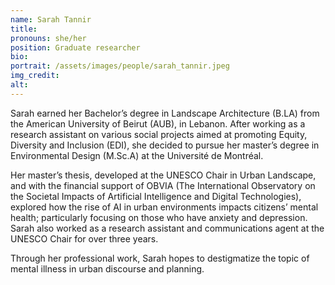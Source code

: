 ```yaml
---
name: Sarah Tannir
title:
pronouns: she/her
position: Graduate researcher
bio:
portrait: /assets/images/people/sarah_tannir.jpeg
img_credit:
alt:
---
```

Sarah earned her Bachelor’s degree in Landscape Architecture (B.LA) from the American University of Beirut (AUB), in Lebanon. After working as a research assistant on various social projects aimed at promoting Equity, Diversity and Inclusion (EDI), she decided to pursue her master’s degree in Environmental Design (M.Sc.A) at the Université de Montréal. 

Her master’s thesis, developed at the UNESCO Chair in Urban Landscape, and with the financial support of OBVIA (The International Observatory on the Societal Impacts of Artificial Intelligence and Digital Technologies), explored how the rise of AI in urban environments impacts citizens’ mental health; particularly focusing on those who have anxiety and depression. Sarah also worked as a research assistant and communications agent at the UNESCO Chair for over three years. 
 
Through her professional work, Sarah hopes to destigmatize the topic of mental illness in urban discourse and planning.
